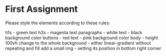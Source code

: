 # First Assignment
Please style the elements according to these rules:

h1s - green text
h2s - magenta text
paragraphs - white text
           - black background color
buttons - red text
        - pink background color
body - height 100vh
change to the whole background - either linear-gradient
without repeating and fill
add a small img - setting its position in bottom right corner
